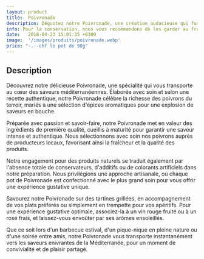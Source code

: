 ```yaml
---
layout: product
title:  Poivronade
description: Dégustez notre Poivronade, une création audacieuse qui fusionne avec harmonie les saveurs vives et ensoleillées des poivrons avec une pointe d'épices, créant ainsi une expérience gustative unique et rafraîchissante, où se mêlent la douceur des poivrons grillés et des notes parfumées qui raviront vos papilles.
info: Pour la conservation, nous vous recommandons de les garder au frais à 4° max.<br/>Après ouverture, elle se conserve environ 5 à 15 jours.
date:   2018-04-23 15:01:35 +0300
image:  '/images/produits/poivronade.webp'
price: "-.--chf le pot de 90g"
---
```


## Description

Découvrez notre délicieuse Poivronade, une spécialité qui vous transporte au cœur des saveurs méditerranéennes. Élaborée avec soin et selon une recette authentique, notre Poivronade célèbre la richesse des poivrons du terroir, mariés à une sélection d'épices aromatiques pour une explosion de saveurs en bouche.

Préparée avec passion et savoir-faire, notre Poivronade met en valeur des ingrédients de première qualité, cueillis à maturité pour garantir une saveur intense et authentique. Nous sélectionnons avec soin nos poivrons auprès de producteurs locaux, favorisant ainsi la fraîcheur et la qualité des produits.

Notre engagement pour des produits naturels se traduit également par l'absence totale de conservateurs, d'additifs ou de colorants artificiels dans notre préparation. Nous privilégions une approche artisanale, où chaque pot de Poivronade est confectionné avec le plus grand soin pour vous offrir une expérience gustative unique.

Savourez notre Poivronade sur des tartines grillées, en accompagnement de vos plats préférés ou simplement en trempette pour vos apéritifs. Pour une expérience gustative optimale, associez-la à un vin rouge fruité ou à un rosé frais, et laissez-vous envoûter par ses arômes ensoleillés.

Que ce soit lors d'un barbecue estival, d'un pique-nique en pleine nature ou d'une soirée entre amis, notre Poivronade vous transporte instantanément vers les saveurs enivrantes de la Méditerranée, pour un moment de convivialité et de plaisir partagé.